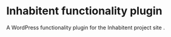 # Inhabitent functionality plugin

A WordPress functionality plugin for the Inhabitent project site .
